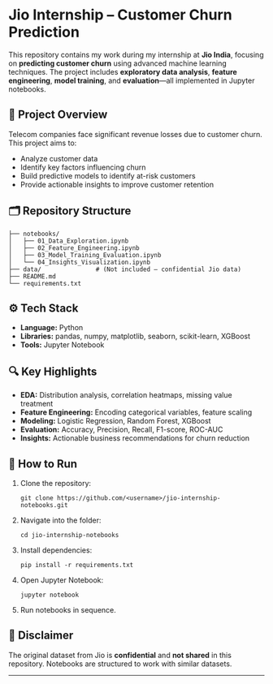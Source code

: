 # Jio Internship – Customer Churn Prediction

This repository contains my work during my internship at **Jio India**, focusing on **predicting customer churn** using advanced machine learning techniques.
The project includes **exploratory data analysis**, **feature engineering**, **model training**, and **evaluation**—all implemented in Jupyter notebooks.

## 📌 Project Overview

Telecom companies face significant revenue losses due to customer churn. This project aims to:

* Analyze customer data
* Identify key factors influencing churn
* Build predictive models to identify at-risk customers
* Provide actionable insights to improve customer retention

## 🗂 Repository Structure

```
├── notebooks/
│   ├── 01_Data_Exploration.ipynb
│   ├── 02_Feature_Engineering.ipynb
│   ├── 03_Model_Training_Evaluation.ipynb
│   └── 04_Insights_Visualization.ipynb
├── data/               # (Not included – confidential Jio data)
├── README.md
└── requirements.txt
```

## ⚙️ Tech Stack

* **Language:** Python
* **Libraries:** pandas, numpy, matplotlib, seaborn, scikit-learn, XGBoost
* **Tools:** Jupyter Notebook

## 🔍 Key Highlights

* **EDA:** Distribution analysis, correlation heatmaps, missing value treatment
* **Feature Engineering:** Encoding categorical variables, feature scaling
* **Modeling:** Logistic Regression, Random Forest, XGBoost
* **Evaluation:** Accuracy, Precision, Recall, F1-score, ROC-AUC
* **Insights:** Actionable business recommendations for churn reduction

## 🚀 How to Run

1. Clone the repository:

   ```
   git clone https://github.com/<username>/jio-internship-notebooks.git
   ```
2. Navigate into the folder:

   ```
   cd jio-internship-notebooks
   ```
3. Install dependencies:

   ```
   pip install -r requirements.txt
   ```
4. Open Jupyter Notebook:

   ```
   jupyter notebook
   ```
5. Run notebooks in sequence.

## 📄 Disclaimer

The original dataset from Jio is **confidential** and **not shared** in this repository.
Notebooks are structured to work with similar datasets.

---

